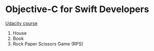 # Objective-C for Swift Developers
[Udacity course](https://classroom.udacity.com/courses/ud1009)

1. House
1. Book
1. Rock Paper Scissors Game (RPS)
